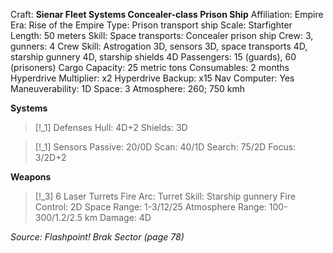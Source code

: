 Craft: **Sienar Fleet Systems Concealer-class Prison Ship**
Affiliation: Empire
Era: Rise of the Empire
Type: Prison transport ship
Scale: Starfighter
Length: 50 meters
Skill: Space transports: Concealer prison ship
Crew: 3, gunners: 4
Crew Skill: Astrogation 3D, sensors 3D, space transports 4D, starship gunnery 4D, starship shields 4D
Passengers: 15 (guards), 60 (prisoners)
Cargo Capacity: 25 metric tons
Consumables: 2 months
Hyperdrive Multiplier: x2
Hyperdrive Backup: x15
Nav Computer: Yes
Maneuverability: 1D
Space: 3
Atmosphere: 260; 750 kmh

**Systems**
> [!_1] Defenses
> Hull: 4D+2
> Shields: 3D

> [!_1] Sensors
> Passive: 20/0D
> Scan: 40/1D
> Search: 75/2D
> Focus: 3/2D+2
> 

**Weapons**
> [!_3] 6 Laser Turrets
> Fire Arc: Turret
> Skill: Starship gunnery
> Fire Control: 2D
> Space Range: 1-3/12/25
> Atmosphere Range: 100-300/1.2/2.5 km
> Damage: 4D


*Source: Flashpoint! Brak Sector (page 78)*
